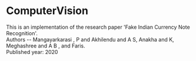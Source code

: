 # ComputerVision
This is an implementation of the research paper 'Fake Indian Currency Note Recognition'.
<br>
Authors -- Mangayarkarasi , P and Akhilendu and A S, Anakha and K, Meghashree and A B , and Faris.
<br>
Published year: 2020
